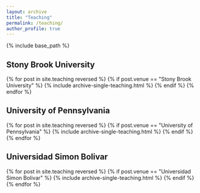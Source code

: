 ```yaml
---
layout: archive
title: "Teaching"
permalink: /teaching/
author_profile: true
---
```


{% include base_path %}

Stony Brook University
-----

{% for post in site.teaching reversed %}
  {% if post.venue == "Stony Brook University" %}
    {% include archive-single-teaching.html %}
  {% endif %}
{% endfor %}

University of Pennsylvania
-----

{% for post in site.teaching reversed %}
  {% if post.venue == "University of Pennsylvania" %}
    {% include archive-single-teaching.html %}
  {% endif %}
{% endfor %}

Universidad Simon Bolivar
-----

{% for post in site.teaching reversed %}
  {% if post.venue == "Universidad Simon Bolivar" %}
    {% include archive-single-teaching.html %}
  {% endif %}
{% endfor %}